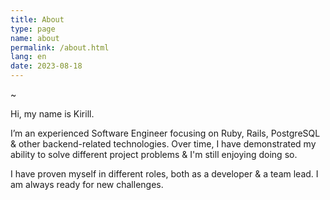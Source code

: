 ```yaml
---
title: About
type: page
name: about
permalink: /about.html
lang: en
date: 2023-08-18
---
```


~

Hi, my name is Kirill.

I’m an experienced Software Engineer focusing on Ruby, Rails, PostgreSQL & other backend-related technologies.
Over time, I have demonstrated my ability to solve different project problems & I'm still enjoying doing so.

I have proven myself in different roles, both as a developer & a team lead. 
I am always ready for new challenges.
